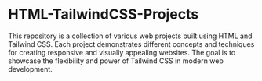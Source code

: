 # HTML-TailwindCSS-Projects
This repository is a collection of various web projects built using HTML and Tailwind CSS. Each project demonstrates different concepts and techniques for creating responsive and visually appealing websites. The goal is to showcase the flexibility and power of Tailwind CSS in modern web development.
